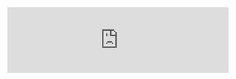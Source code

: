 <div class="embed-container"><iframe src="http://www.youtube.com/embed/yb-zxYBKzC4" frameborder="0" height="auto" width="100%"></iframe></div>
